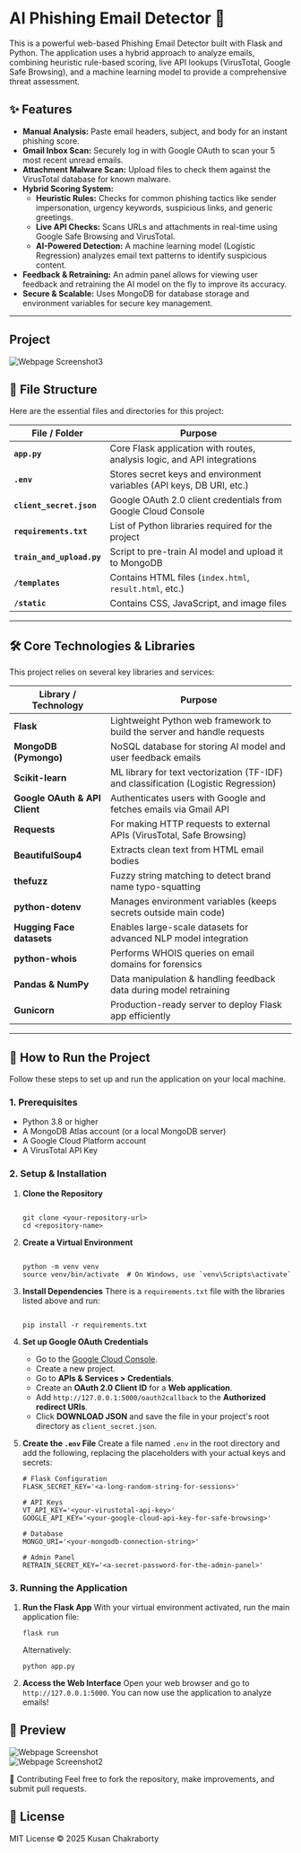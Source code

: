 # AI Phishing Email Detector 🎣

This is a powerful web-based Phishing Email Detector built with Flask and Python. The application uses a hybrid approach to analyze emails, combining heuristic rule-based scoring, live API lookups (VirusTotal, Google Safe Browsing), and a machine learning model to provide a comprehensive threat assessment.

## ✨ Features

  * **Manual Analysis:** Paste email headers, subject, and body for an instant phishing score.
  * **Gmail Inbox Scan:** Securely log in with Google OAuth to scan your 5 most recent unread emails.
  * **Attachment Malware Scan:** Upload files to check them against the VirusTotal database for known malware.
  * **Hybrid Scoring System:**
      * **Heuristic Rules:** Checks for common phishing tactics like sender impersonation, urgency keywords, suspicious links, and generic greetings.
      * **Live API Checks:** Scans URLs and attachments in real-time using Google Safe Browsing and VirusTotal.
      * **AI-Powered Detection:** A machine learning model (Logistic Regression) analyzes email text patterns to identify suspicious content.
  * **Feedback & Retraining:** An admin panel allows for viewing user feedback and retraining the AI model on the fly to improve its accuracy.
  * **Secure & Scalable:** Uses MongoDB for database storage and environment variables for secure key management.

-----

## Project ##

![Webpage Screenshot3](Preview.jpg)

## 📂 File Structure

Here are the essential files and directories for this project:

| File / Folder             | Purpose                                                                  |
| ------------------------- | ------------------------------------------------------------------------ |
| **`app.py`**              | Core Flask application with routes, analysis logic, and API integrations |
| **`.env`**                | Stores secret keys and environment variables (API keys, DB URI, etc.)    |
| **`client_secret.json`**  | Google OAuth 2.0 client credentials from Google Cloud Console            |
| **`requirements.txt`**    | List of Python libraries required for the project                        |
| **`train_and_upload.py`** | Script to pre-train AI model and upload it to MongoDB                    |
| **`/templates`**          | Contains HTML files (`index.html`, `result.html`, etc.)                  |
| **`/static`**             | Contains CSS, JavaScript, and image files                                |


-----

## 🛠️ Core Technologies & Libraries

This project relies on several key libraries and services:

| Library / Technology          | Purpose                                                                             |
| ----------------------------- | ----------------------------------------------------------------------------------- |
| **Flask**                     | Lightweight Python web framework to build the server and handle requests            |
| **MongoDB (Pymongo)**         | NoSQL database for storing AI model and user feedback emails                        |
| **Scikit-learn**              | ML library for text vectorization (TF-IDF) and classification (Logistic Regression) |
| **Google OAuth & API Client** | Authenticates users with Google and fetches emails via Gmail API                    |
| **Requests**                  | For making HTTP requests to external APIs (VirusTotal, Safe Browsing)               |
| **BeautifulSoup4**            | Extracts clean text from HTML email bodies                                          |
| **thefuzz**                   | Fuzzy string matching to detect brand name typo-squatting                           |
| **python-dotenv**             | Manages environment variables (keeps secrets outside main code)                     |
| **Hugging Face datasets**     | Enables large-scale datasets for advanced NLP model integration                     |
| **python-whois**              | Performs WHOIS queries on email domains for forensics                               |
| **Pandas & NumPy**            | Data manipulation & handling feedback data during model retraining                  |
| **Gunicorn**                  | Production-ready server to deploy Flask app efficiently                             |

-----

## 🚀 How to Run the Project

Follow these steps to set up and run the application on your local machine.

### 1\. Prerequisites

  * Python 3.8 or higher
  * A MongoDB Atlas account (or a local MongoDB server)
  * A Google Cloud Platform account
  * A VirusTotal API Key

### 2\. Setup & Installation

1.  **Clone the Repository**

    ```

    git clone <your-repository-url>
    cd <repository-name>

    ```

2.  **Create a Virtual Environment**

    ```

    python -m venv venv
    source venv/bin/activate  # On Windows, use `venv\Scripts\activate`

    ```

3.  **Install Dependencies**
    There is a `requirements.txt` file with the libraries listed above and run:

    ```

    pip install -r requirements.txt
    
    ```

4.  **Set up Google OAuth Credentials**

      * Go to the [Google Cloud Console](https://console.cloud.google.com/).
      * Create a new project.
      * Go to **APIs & Services \> Credentials**.
      * Create an **OAuth 2.0 Client ID** for a **Web application**.
      * Add `http://127.0.0.1:5000/oauth2callback` to the **Authorized redirect URIs**.
      * Click **DOWNLOAD JSON** and save the file in your project's root directory as `client_secret.json`.

5.  **Create the `.env` File**
    Create a file named `.env` in the root directory and add the following, replacing the placeholders with your actual keys and secrets:

    ```env
    # Flask Configuration
    FLASK_SECRET_KEY='<a-long-random-string-for-sessions>'

    # API Keys
    VT_API_KEY='<your-virustotal-api-key>'
    GOOGLE_API_KEY='<your-google-cloud-api-key-for-safe-browsing>'

    # Database
    MONGO_URI='<your-mongodb-connection-string>'

    # Admin Panel
    RETRAIN_SECRET_KEY='<a-secret-password-for-the-admin-panel>'
    ```

### 3\. Running the Application

1.  **Run the Flask App**
    With your virtual environment activated, run the main application file:

    ```
    flask run
    ```
    Alternatively:

    ```
    python app.py
    ```
2.  **Access the Web Interface**
    Open your web browser and go to `http://127.0.0.1:5000`. You can now use the application to analyze emails\!


## 📸 Preview

![Webpage Screenshot](Preview1.jpg)  
![Webpage Screenshot2](Preview2.jpg)


🤝 Contributing Feel free to fork the repository, make improvements, and submit pull requests.


## 📜 License

MIT License © 2025 Kusan Chakraborty

